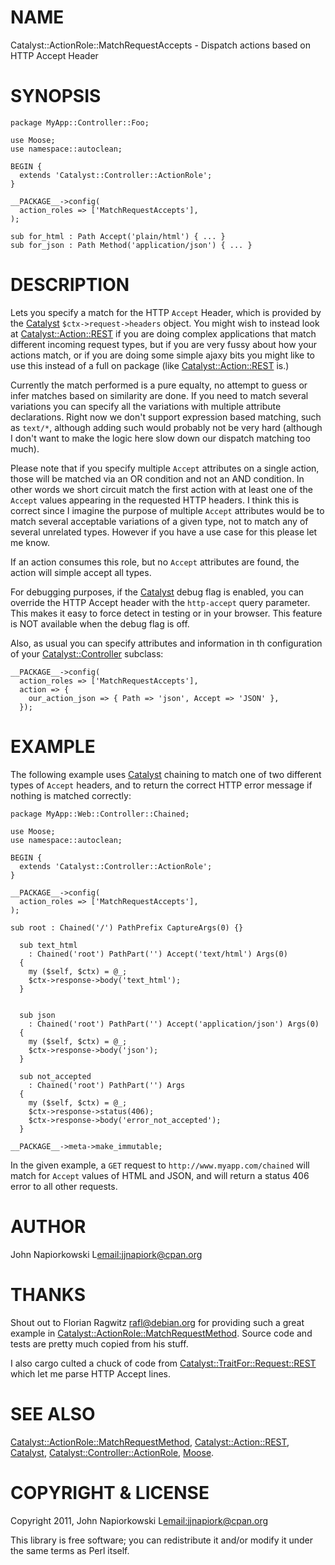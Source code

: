 # NAME

Catalyst::ActionRole::MatchRequestAccepts - Dispatch actions based on HTTP Accept Header

# SYNOPSIS

    package MyApp::Controller::Foo;

    use Moose;
    use namespace::autoclean;

    BEGIN {
      extends 'Catalyst::Controller::ActionRole';
    }

    __PACKAGE__->config(
      action_roles => ['MatchRequestAccepts'],
    );

    sub for_html : Path Accept('plain/html') { ... }
    sub for_json : Path Method('application/json') { ... }

# DESCRIPTION

Lets you specify a match for the HTTP `Accept` Header, which is provided by
the [Catalyst](http://search.cpan.org/perldoc?Catalyst) `$ctx->request->headers` object.  You might wish to instead
look at [Catalyst::Action::REST](http://search.cpan.org/perldoc?Catalyst::Action::REST) if you are doing complex applications that
match different incoming request types, but if you are very fussy about how
your actions match, or if you are doing some simple ajaxy bits you might like
to use this instead of a full on package (like [Catalyst::Action::REST](http://search.cpan.org/perldoc?Catalyst::Action::REST) is.)

Currently the match performed is a pure equalty, no attempt to guess or infer
matches based on similarity are done.  If you need to match several variations
you can specify all the variations with multiple attribute declarations.  Right
now we don't support expression based matching, such as `text/*`, although 
adding such would probably not be very hard (although I don't want to make the
logic here slow down our dispatch matching too much).

Please note that if you specify multiple `Accept` attributes on a single
action, those will be matched via an OR condition and not an AND condition.  In
other words we short circuit match the first action with at least one of the
`Accept` values appearing in the requested HTTP headers.  I think this is 
correct since I imagine the purpose of multiple `Accept` attributes would be
to match several acceptable variations of a given type, not to match any of
several unrelated types.  However if you have a use case for this please let
me know.

If an action consumes this role, but no `Accept` attributes are found, the
action will simple accept all types.

For debugging purposes, if the [Catalyst](http://search.cpan.org/perldoc?Catalyst) debug flag is enabled, you can 
override the HTTP Accept header with the `http-accept` query parameter.  This
makes it easy to force detect in testing or in your browser.  This feature is
NOT available when the debug flag is off.

Also, as usual you can specify attributes and information in th configuration
of your [Catalyst::Controller](http://search.cpan.org/perldoc?Catalyst::Controller) subclass: 

    __PACKAGE__->config(
      action_roles => ['MatchRequestAccepts'],
      action => {
        our_action_json => { Path => 'json', Accept => 'JSON' },
      });

# EXAMPLE

The following example uses [Catalyst](http://search.cpan.org/perldoc?Catalyst) chaining to match one of two different
types of `Accept` headers, and to return the correct HTTP error message if
nothing is matched correctly:

    package MyApp::Web::Controller::Chained;

    use Moose;
    use namespace::autoclean;

    BEGIN {
      extends 'Catalyst::Controller::ActionRole';
    }

    __PACKAGE__->config(
      action_roles => ['MatchRequestAccepts'],
    );

    sub root : Chained('/') PathPrefix CaptureArgs(0) {}

      sub text_html 
        : Chained('root') PathPart('') Accept('text/html') Args(0)
      {
        my ($self, $ctx) = @_;
        $ctx->response->body('text_html');
      }
      

      sub json
        : Chained('root') PathPart('') Accept('application/json') Args(0)
      {
        my ($self, $ctx) = @_;
        $ctx->response->body('json');
      }

      sub not_accepted
        : Chained('root') PathPart('') Args
      {
        my ($self, $ctx) = @_;
        $ctx->response->status(406);
        $ctx->response->body('error_not_accepted');
      }

    __PACKAGE__->meta->make_immutable;

In the given example, a `GET` request to `http://www.myapp.com/chained` will
match for `Accept` values of HTML and JSON, and will return a status 406 error
to all other requests.

# AUTHOR

John Napiorkowski L<email:jjnapiork@cpan.org>

# THANKS

Shout out to Florian Ragwitz <rafl@debian.org> for providing such a great
example in [Catalyst::ActionRole::MatchRequestMethod](http://search.cpan.org/perldoc?Catalyst::ActionRole::MatchRequestMethod).  Source code and tests
are pretty much copied from his stuff.

I also cargo culted a chuck of code from [Catalyst::TraitFor::Request::REST](http://search.cpan.org/perldoc?Catalyst::TraitFor::Request::REST)
which let me parse HTTP Accept lines.

# SEE ALSO

[Catalyst::ActionRole::MatchRequestMethod](http://search.cpan.org/perldoc?Catalyst::ActionRole::MatchRequestMethod), [Catalyst::Action::REST](http://search.cpan.org/perldoc?Catalyst::Action::REST),
[Catalyst](http://search.cpan.org/perldoc?Catalyst), [Catalyst::Controller::ActionRole](http://search.cpan.org/perldoc?Catalyst::Controller::ActionRole), [Moose](http://search.cpan.org/perldoc?Moose).

# COPYRIGHT & LICENSE

Copyright 2011, John Napiorkowski L<email:jjnapiork@cpan.org> 

This library is free software; you can redistribute it and/or modify it under
the same terms as Perl itself.